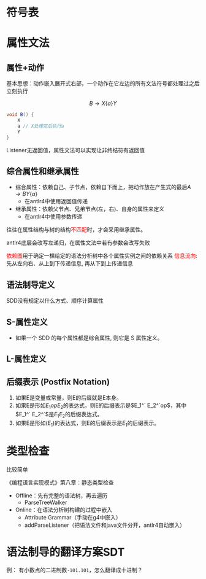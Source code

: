 
# 符号表


# 属性文法

## 属性+动作

基本思想：动作嵌入展开式右部，一个动作在它左边的所有文法符号都处理过之后立刻执行


$$
B\rightarrow X\{a\}Y
$$

```java
void B() {
	X
	a // X处理完后执行a
	Y
}
```

Listener无返回值，属性文法可以实现让非终结符有返回值

## 综合属性和继承属性

- 综合属性：依赖自己、子节点，依赖自下而上，把动作放在产生式的最后$A\rightarrow BY\{a\}$
	- 在antlr4中使用返回值传递 
- 继承属性：依赖父节点、兄弟节点(左，右)、自身的属性来定义
	- 在antlr4中使用参数传递


往往在属性结构与树的结构<font color="#ff0000">不匹配</font>时，才会采用继承属性。

antlr4底层会改写左递归，在属性文法中若有参数会改写失败

<font color="#ff0000">依赖图</font>用于确定一棵给定的语法分析树中各个属性实例之间的依赖关系
<font color="#ff0000">信息流向</font>: 先从左向右、从上到下传递信息, 再从下到上传递信息

## 语法制导定义

SDD没有规定以什么方式、顺序计算属性

## S-属性定义

- 如果一个 SDD 的每个属性都是综合属性, 则它是 S 属性定义。

## L-属性定义


## 后缀表示 (Postfix Notation)

1. 如果E是变量或常量，则E的后缀就是E本身。
2. 如果E是形如$E_1 op E_2$的表达式，则E的后缀表示是$E_1^`  E_2^`op$，其中$E_1^` E_2^`$是$E_1 E_2$的后缀表达式。  
3. 如果E是形如$(E_1)$的表达式，则E的后缀表示是$E_1$的后缀表示。



# 类型检查

比较简单

《编程语言实现模式》第八章：静态类型检查

- Offline：先有完整的语法树，再去遍历
	- ParseTreeWalker
- Online：在语法分析树构建的过程中嵌入
	- Attribute Grammar（手动在g4中嵌入）
	-  addParseListener（把语法文件和java文件分开，antlr4自动嵌入）


# 语法制导的翻译方案SDT

例：
	有小数点的二进制数`-101.101`，怎么翻译成十进制？